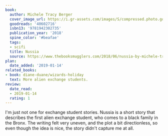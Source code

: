 ```yaml
---
book:
  author: Michele Tracy Berger
  cover_image_url: https://i.gr-assets.com/images/S/compressed.photo.goodreads.com/books/1529578290l/40602716._SX98_.jpg
  goodreads: '40602716'
  isbn13: '9781942302735'
  publication_year: '2018'
  spine_color: '#beafae'
  tags:
  - scifi
  title: Nussia
  source: https://www.thebooksmugglers.com/2018/06/nussia-by-michele-tracy-berger.html
plan:
  date_added: '2019-01-14'
related_books:
- book: diane-duane/wizards-holiday
  text: More alien exchange students.
review:
  date_read:
  - 2019-01-14
  rating: 1
---
```


I'm just not one for exchange student stories.
Nussia
is a short story that describes the first alien exchange student, who comes to a black family in the Bronx. The writing felt very uneven, and the plot a bit directionless, so even though the idea is nice, the story didn't capture me at all.

